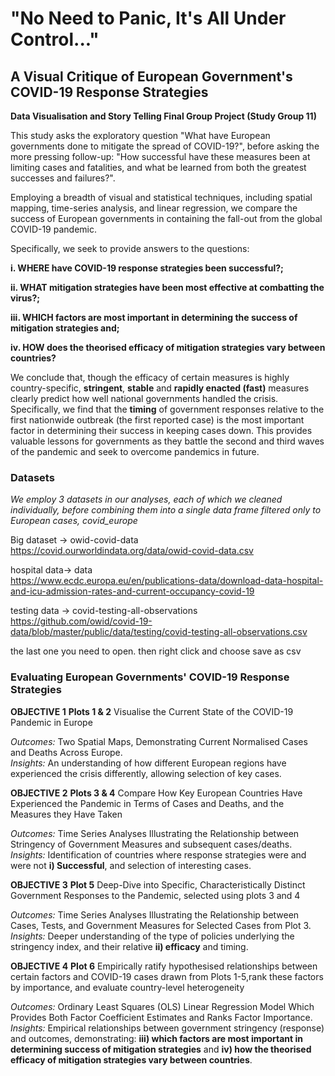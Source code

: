 # "No Need to Panic, It's All Under Control..." 
## A Visual Critique of European Government's COVID-19 Response Strategies

**Data Visualisation and Story Telling Final Group Project (Study Group 11)**

This study asks the exploratory question "What have European governments done to mitigate the spread of COVID-19?", before asking the more pressing follow-up: "How successful have these measures been at limiting cases and fatalities, and what be learned from both the greatest successes and failures?". 

Employing a breadth of visual and statistical techniques, including spatial mapping, time-series analysis, and linear regression, we compare the success of European governments in containing the fall-out from the global COVID-19 pandemic.   

Specifically, we seek to provide answers to the questions:   

**i.      WHERE have COVID-19 response strategies been successful?;**  

**ii.	    WHAT mitigation strategies have been most effective at combatting the virus?;**

**iii.	  WHICH factors are most important in determining the success of mitigation strategies and;**   

**iv.     HOW does the theorised efficacy of mitigation strategies vary between countries?**     

We conclude that, though the efficacy of certain measures is highly country-specific, **stringent**, **stable** and **rapidly enacted (fast)** measures clearly predict how well national governments handled the crisis. Specifically, we find that the **timing** of government responses relative to the first nationwide outbreak (the first reported case) is the most important factor in determining their success in keeping cases down. This provides valuable lessons for governments as they battle the second and third waves of the pandemic and seek to overcome pandemics in future.   

### Datasets

*We employ 3 datasets in our analyses, each of which we cleaned individually, before combining them into a single data frame filtered only to European cases, covid_europe*

Big dataset -> owid-covid-data   
https://covid.ourworldindata.org/data/owid-covid-data.csv

hospital data-> data  
https://www.ecdc.europa.eu/en/publications-data/download-data-hospital-and-icu-admission-rates-and-current-occupancy-covid-19

testing data -> covid-testing-all-observations  
https://github.com/owid/covid-19-data/blob/master/public/data/testing/covid-testing-all-observations.csv

the last one you need to open. then right click and choose save as csv

### Evaluating European Governments' COVID-19 Response Strategies

**OBJECTIVE 1** **Plots 1 & 2** Visualise the Current State of the COVID-19 Pandemic in Europe  

*Outcomes:*                     Two Spatial Maps, Demonstrating Current Normalised Cases and Deaths Across Europe.  
*Insights:*                     An understanding of how different European regions have experienced the crisis differently, allowing selection of key cases.    

**OBJECTIVE 2** **Plots 3 & 4** Compare How Key European Countries Have Experienced the Pandemic in Terms of Cases and Deaths, and the Measures they Have Taken  

*Outcomes:*                     Time Series Analyses Illustrating the Relationship between Stringency of Government Measures and subsequent cases/deaths.  
*Insights:*                     Identification of countries where response strategies were and were not **i) Successful**, and selection of interesting cases.  

**OBJECTIVE 3** **Plot 5**      Deep-Dive into Specific, Characteristically Distinct Government Responses to the Pandemic, selected using plots 3 and 4   

*Outcomes:*                     Time Series Analyses Illustrating the Relationship between Cases, Tests, and Government Measures for Selected Cases from Plot 3.  
*Insights:*                     Deeper understanding of the type of policies underlying the stringency index, and their relative **ii) efficacy** and timing.  


**OBJECTIVE 4** **Plot 6**      Empirically ratify hypothesised relationships between certain factors and COVID-19 cases drawn from Plots 1-5,rank these factors by importance, and evaluate country-level heterogeneity   

*Outcomes:*                     Ordinary Least Squares (OLS) Linear Regression Model Which Provides Both Factor Coefficient Estimates and Ranks Factor Importance.   
*Insights:*                     Empirical relationships between government stringency (response) and outcomes, demonstrating: **iii) which factors are most                                         important in determining success of mitigation strategies** and **iv) how the theorised efficacy of mitigation strategies vary                                        between countries**.
                                
                           
